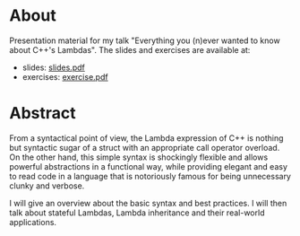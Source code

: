 # About
Presentation material for my talk "Everything you (n)ever wanted to know about C++'s Lambdas". The slides and exercises are available at:
 - slides: [slides.pdf](slides.pdf)
 - exercises: [exercise.pdf](exercise.pdf)

# Abstract
From a syntactical point of view, the Lambda expression of C++ is nothing but syntactic sugar of a struct with an appropriate call operator overload. On the other hand, this simple syntax is shockingly flexible and allows powerful abstractions in a functional way, while providing elegant and easy to read code in a language that is notoriously famous for being unnecessary clunky and verbose.

I will give an overview about the basic syntax and best practices. I will then talk about stateful Lambdas, Lambda inheritance and their real-world applications.
